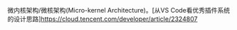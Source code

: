 微内核架构/微核架构(Micro-kernel Architecture)。[从VS Code看优秀插件系统的设计思路]https://cloud.tencent.com/developer/article/2324807
